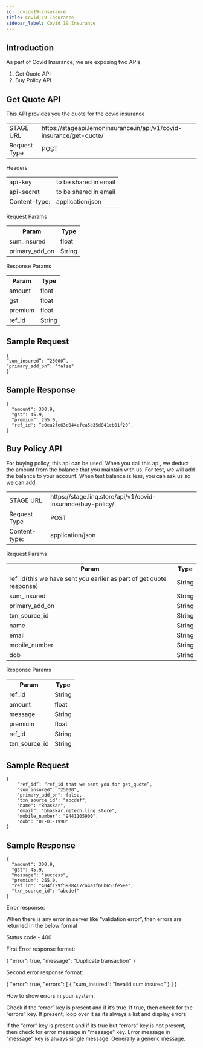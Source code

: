 ```yaml
---
id: covid-19-insurance
title: Covid 19 Insurance
sidebar_label: Covid 19 Insurance
---
```




## Introduction

As part of Covid Insurance, we are exposing two APIs.

1. Get Quote API
2. Buy Policy API

## Get Quote API

This API provides you the quote for the covid insurance



<table>
<tr>
<td> STAGE URL </td>
<td> https://stageapi.lemoninsurance.in/api/v1/covid-insurance/get-quote/ </td>
</tr>

<tr>
    <td>Request Type</td>
    <td>POST</td>
</tr>


</table>

Headers

<table>
<tr>
<td> api-key </td>
<td> to be shared in email </td>
</tr>

<tr>
    <td>api-secret</td>
    <td>to be shared in email</td>
</tr>
<tr>
    <td>Content-type:</td>
    <td>application/json</td>
</tr>

</table>

Request Params

<table>
    <tr><th>Param</th><th>Type</th>
    </tr>
    <tr><td>sum_insured</td> <td>float</td>
    </tr>
    <tr> <td>primary_add_on</td> <td>String</td>
    </tr>
    
    
</table>

Response Params

<table>
    <tr><th>Param</th><th>Type</th>
    </tr>
    <tr><td>amount</td> <td>float</td>
    </tr>
    <tr> <td>gst</td> <td>float</td>
    </tr>
    <tr> <td>premium</td> <td>float</td>
    </tr>
    <tr> <td>ref_id</td> <td>String</td>
    </tr>
    
    
    
    
</table>

## Sample Request

```
{
“sum_insured”: “25000”,
“primary_add_on”: "false"
}
```

## Sample Response

```
{
  "amount": 300.9,
  "gst": 45.9,
  "premium": 255.0,
  "ref_id": “e0ea2fe63c044efea5b35d041cb01f20”,
}

```

    



## Buy Policy API

For buying policy, this api can be used. When you call this api, we deduct the amount from the balance that you maintain with us. For test, we will add the balance to your account. When test balance is less, you can ask us so we can add. 


<table>
<tr>
<td> STAGE URL </td>
<td> https://stage.linq.store/api/v1/covid-insurance/buy-policy/ </td>
</tr>

<tr>
    <td>Request Type</td>
    <td>POST</td>
</tr>
<tr>
    <td>Content-type:</td>
    <td>application/json</td>
</tr>

</table>


Request Params

<table>
    <tr><th>Param</th><th>Type</th>
    </tr>
    <tr><td>ref_id(this we have sent you earlier as part of get quote response)</td> <td>String</td>
    </tr>
    <tr> <td>sum_insured</td> <td>String</td>
    </tr>
    <tr> <td>primary_add_on</td> <td>String</td>
    </tr>
    <tr> <td>txn_source_id</td> <td>String</td>
    </tr>
    <tr> <td>name</td> <td>String</td>
    </tr>
    <tr> <td>email</td> <td>String</td>
    </tr>
    <tr> <td>mobile_number</td> <td>String</td>
    </tr>
    <tr> <td>dob</td> <td>String</td>
    </tr>
    
    
    
    
</table>

Response Params


<table>
    <tr><th>Param</th><th>Type</th>
    </tr>
    <tr> <td>ref_id</td> <td>String</td>
    </tr>
    <tr><td>amount</td> <td>float</td>
    </tr>
    <tr><td>message</td> <td>String</td>
    </tr>
    <tr><td>premium</td> <td>float</td>
    </tr>
    <tr><td>ref_id</td> <td>String</td>
    </tr>
    <tr><td>txn_source_id</td> <td>String</td>
    </tr>

</table>


## Sample Request

```
{
    “ref_id”: “ref_id that we sent you for get_quote”,
    "sum_insured": "25000",
    "primary_add_on": false,
    "txn_source_id": "abcdef",
    "name": "Bhaskar",
    "email": "bhaskar.r@tech.linq.store",
    "mobile_number": "9441105900",
    "dob": "01-01-1990"
}

```
## Sample Response

```
{
  "amount": 300.9,
  "gst": 45.9,
  "message": "success",
  "premium": 255.0,
  "ref_id": "404f129f5988467ca4a1f66b653fe5ee",
  "txn_source_id": "abcdef"
}

```

Error response:

When there is any error in server like “validation error”, then errors are returned in the below format

Status code - 400

First Error response format:

{
  "error": true,
  "message": "Duplicate transaction"
}

 
Second error response format:

{
  "error": true,
  "errors": [
    {
      "sum_insured": "Invalid sum insured"
    }
  ]
}

How to show errors in your system:

Check if the “error” key is present and if it’s true. If true, then check for the “errors” key. If present, loop over it as its always a list and display errors. 

If the “error” key is present and if its true but “errors” key is not present, then check for error message in “message” key. Error message in “message” key is always single message. Generally a generic message.
